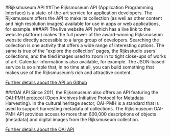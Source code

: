 #Rijksmuseum API
##The Rijksmuseum API (Application Programming Interface) is a state-of-the-art service for application developers. The Rijksmuseum offers the API to make its collection (as well as other content and high resolution images) available for use in apps or web applications, for example.
###API
The live website API (which has a live link to the website platform) makes the full power of the award-winning Rijksmuseum website directly accessible to a large group of developers. Searching the collection is one activity that offers a wide range of interesting options. The same is true of the “explore the collection” pages, the Rijksstudio users’ collections, and the tiled images used to zoom in to tight close-ups of works of art. Calendar information is also available, for example. The JSON-based service is so simple that, in no time at all, you can build something that makes use of the Rijksmuseum’s rich and attractive content.

[Further details about the API on Github](http://rijksmuseum.github.io/)

###OAI API
Since 2011, the Rijksmuseum also offers an API featuring the [OAI-PMH protocol](https://www.openarchives.org/OAI/openarchivesprotocol.html) (Open Archives Initiative Protocol for Metadata Harvesting). In the cultural heritage sector, OAI-PMH is a standard that is used to support harvesting metadata of collections. The Rijksmuseum OAI-PMH API provides access to more than 600,000 descriptions of objects (metadata) and digital images from the Rijksmuseum collection.

[Further details about the OAI API](http://rijksmuseum.github.io/oai)
